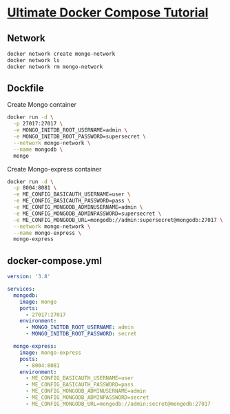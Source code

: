# [Ultimate Docker Compose Tutorial](https://www.youtube.com/watch?v=SXwC9fSwct8)

 

## Network
```sh
docker network create mongo-network
docker network ls
docker network rm mongo-network
```
## Dockfile
Create Mongo container
```sh
docker run -d \
  -p 27017:27017 \
  -e MONGO_INITDB_ROOT_USERNAME=admin \
  -e MONGO_INITDB_ROOT_PASSWORD=supersecret \
  --network mongo-network \
  --name mongodb \
  mongo
```
Create Mongo-express container
```sh
docker run -d \
  -p 8004:8081 \
  -e ME_CONFIG_BASICAUTH_USERNAME=user \
  -e ME_CONFIG_BASICAUTH_PASSWORD=pass \
  -e ME_CONFIG_MONGODB_ADMINUSERNAME=admin \
  -e ME_CONFIG_MONGODB_ADMINPASSWORD=supersecret \
  -e ME_CONFIG_MONGODB_URL=mongodb://admin:supersecret@mongodb:27017 \
  --network mongo-network \
  --name mongo-express \
  mongo-express
```


## docker-compose.yml

```yml
version: '3.8'

services:
  mongodb:
    image: mongo
    ports:
      - 27017:27017
    environment:
      - MONGO_INITDB_ROOT_USERNAME: admin
      - MONGO_INITDB_ROOT_PASSWORD: secret

  mongo-express:
    image: mongo-express
    posts:
      - 8004:8081
    environment:
      - ME_CONFIG_BASICAUTH_USERNAME=user
      - ME_CONFIG_BASICAUTH_PASSWORD=pass
      - ME_CONFIG_MONGODB_ADMINUSERNAME=admin
      - ME_CONFIG_MONGODB_ADMINPASSWORD=secret
      - ME_CONFIG_MONGODB_URL=mongodb://admin:secret@mongodb:27017
```
